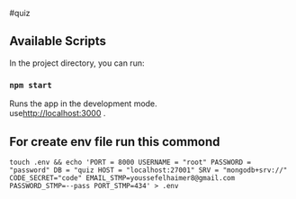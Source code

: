 #quiz

## Available Scripts

In the project directory, you can run:

### `npm start`

Runs the app in the development mode.\
use[http://localhost:3000](http://localhost:3000) .

## For create env file run this commond

```touch .env && echo 'PORT = 8000 USERNAME = "root" PASSWORD = "password" DB = "quiz HOST = "localhost:27001" SRV = "mongodb+srv://" CODE_SECRET="code" EMAIL_STMP=youssefelhaimer8@gmail.com PASSWORD_STMP=--pass PORT_STMP=434' > .env```
